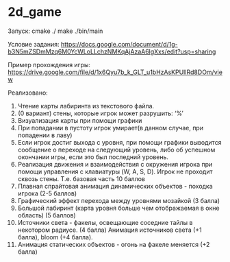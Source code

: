 # 2d_game

Запуск: 
cmake ./
make
./bin/main

Условие задания: https://docs.google.com/document/d/1g-b3N5mZSDmMzq6M0YcWLoLLchzNMKqAjAzaA6lgXxs/edit?usp=sharing

Пример прохождения игры: https://drive.google.com/file/d/1x6Qyu7b_k_GLT_u1bHzAsKPUlIRd8DOm/view

Реализовано:
1) Чтение карты лабиринта из текстового файла. 
2) (0 вариант) стены, которые игрок может разрушить: ‘%’
3) Визуализация карты при помощи графики 
4) При попадании в пустоту игрок умирает(в данном случае, при попадении в лаву)
5) Если игрок достиг выхода с уровня, при помощи графики выводится сообщение о переходе на следующий уровень, либо об успешном окончании игры, если это был последний уровень.
6) Реализация движения и взаимодействия с окружения игрока при помощи управления с клавиатуры (W, A, S, D). Игрок не проходит сквозь стены. 
Т.е. базовая часть 10 баллов
7) Плавная спрайтовая анимация динамических объектов - походка игрока (2-5 баллов)
8) Графический эффект перехода между уровнями мозайкой (3 балла)
9) Большой лабиринт (карта уровня больше чем  отображаемая в окне область) (5 баллов) 
10) Источники света - факелы, освещающие соседние тайлы в некотором радиусе. (4 балла) Анимация источников света (+1 балла), bloom (+4 балла). 
11) Анимация статических объектов - огонь на факеле меняется (+2 балла)
